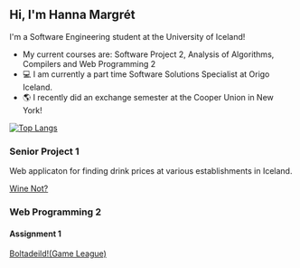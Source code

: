 ## Hi, I'm Hanna Margrét

I'm a Software Engineering student at the University of Iceland!

- My current courses are: Software Project 2, Analysis of Algorithms, Compilers and Web Programming 2
- 💻 I am currently a part time Software Solutions Specialist at Origo Iceland.
- 🌎 I recently did an exchange semester at the Cooper Union in New York!
  
[![Top Langs](https://github-readme-stats.vercel.app/api/top-langs/?username=hannajonsd&theme=github_dark&layout=compact)](https://github.com/anuraghazra/github-readme-stats)

### Senior Project 1
Web applicaton for finding drink prices at various establishments in Iceland.

[Wine Not?](https://winenot-mday.onrender.com/)

### Web Programming 2
#### Assignment 1

[Boltadeild!(Game League)](https://monumental-druid-185058.netlify.app)

<!--
**hannajonsd/hannajonsd** is a ✨ _special_ ✨ repository because its `README.md` (this file) appears on your GitHub profile.

Here are some ideas to get you started:

- 🔭 I’m currently working at Origo Iceland as a Software Solutions Specialist.
- 👯 I’m looking to collaborate on ...
- 🤔 I’m looking for help with ...
- 💬 Ask me about ...
- 😄 Pronouns: she/her
- ⚡ Fun fact: ...
-->
